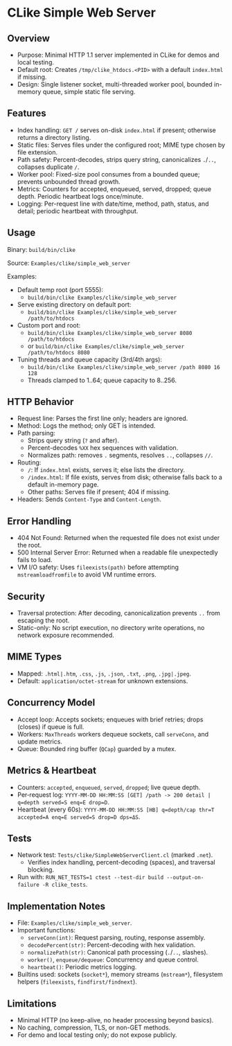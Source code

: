 # CLike Simple Web Server

## Overview
- Purpose: Minimal HTTP 1.1 server implemented in CLike for demos and local testing.
- Default root: Creates `/tmp/clike_htdocs.<PID>` with a default `index.html` if missing.
- Design: Single listener socket, multi-threaded worker pool, bounded in-memory queue, simple static file serving.

## Features
- Index handling: `GET /` serves on-disk `index.html` if present; otherwise returns a directory listing.
- Static files: Serves files under the configured root; MIME type chosen by file extension.
- Path safety: Percent-decodes, strips query string, canonicalizes `.`/`..`, collapses duplicate `/`.
- Worker pool: Fixed-size pool consumes from a bounded queue; prevents unbounded thread growth.
- Metrics: Counters for accepted, enqueued, served, dropped; queue depth. Periodic heartbeat logs once/minute.
- Logging: Per-request line with date/time, method, path, status, and detail; periodic heartbeat with throughput.

## Usage
Binary: `build/bin/clike`

Source: `Examples/clike/simple_web_server`

Examples:
- Default temp root (port 5555):
  - `build/bin/clike Examples/clike/simple_web_server`
- Serve existing directory on default port:
  - `build/bin/clike Examples/clike/simple_web_server /path/to/htdocs`
- Custom port and root:
  - `build/bin/clike Examples/clike/simple_web_server 8080 /path/to/htdocs`
  - or `build/bin/clike Examples/clike/simple_web_server /path/to/htdocs 8080`
- Tuning threads and queue capacity (3rd/4th args):
  - `build/bin/clike Examples/clike/simple_web_server /path 8080 16 128`
  - Threads clamped to 1..64; queue capacity to 8..256.

## HTTP Behavior
- Request line: Parses the first line only; headers are ignored.
- Method: Logs the method; only GET is intended.
- Path parsing:
  - Strips query string (`?` and after).
  - Percent-decodes `%XX` hex sequences with validation.
  - Normalizes path: removes `.` segments, resolves `..`, collapses `//`.
- Routing:
  - `/`: If `index.html` exists, serves it; else lists the directory.
  - `/index.html`: If file exists, serves from disk; otherwise falls back to a default in-memory page.
  - Other paths: Serves file if present; 404 if missing.
- Headers: Sends `Content-Type` and `Content-Length`.

## Error Handling
- 404 Not Found: Returned when the requested file does not exist under the root.
- 500 Internal Server Error: Returned when a readable file unexpectedly fails to load.
- VM I/O safety: Uses `fileexists(path)` before attempting `mstreamloadfromfile` to avoid VM runtime errors.

## Security
- Traversal protection: After decoding, canonicalization prevents `..` from escaping the root.
- Static-only: No script execution, no directory write operations, no network exposure recommended.

## MIME Types
- Mapped: `.html|.htm`, `.css`, `.js`, `.json`, `.txt`, `.png`, `.jpg|.jpeg`.
- Default: `application/octet-stream` for unknown extensions.

## Concurrency Model
- Accept loop: Accepts sockets; enqueues with brief retries; drops (closes) if queue is full.
- Workers: `MaxThreads` workers dequeue sockets, call `serveConn`, and update metrics.
- Queue: Bounded ring buffer (`QCap`) guarded by a mutex.

## Metrics & Heartbeat
- Counters: `accepted`, `enqueued`, `served`, `dropped`; live queue depth.
- Per‑request log: `YYYY-MM-DD HH:MM:SS [GET] /path -> 200 detail | q=depth served=S enq=E drop=D`.
- Heartbeat (every 60s): `YYYY-MM-DD HH:MM:SS [HB] q=depth/cap thr=T accepted=A enq=E served=S drop=D dps=ΔS`.

## Tests
- Network test: `Tests/clike/SimpleWebServerClient.cl` (marked `.net`).
  - Verifies index handling, percent-decoding (spaces), and traversal blocking.
- Run with: `RUN_NET_TESTS=1 ctest --test-dir build --output-on-failure -R clike_tests`.

## Implementation Notes
- File: `Examples/clike/simple_web_server`.
- Important functions:
  - `serveConn(int)`: Request parsing, routing, response assembly.
  - `decodePercent(str)`: Percent-decoding with hex validation.
  - `normalizePath(str)`: Canonical path processing (`.`/`..`, slashes).
  - `worker()`, `enqueue/dequeue`: Concurrency and queue control.
  - `heartbeat()`: Periodic metrics logging.
- Builtins used: sockets (`socket*`), memory streams (`mstream*`), filesystem helpers (`fileexists`, `findfirst/findnext`).

## Limitations
- Minimal HTTP (no keep-alive, no header processing beyond basics).
- No caching, compression, TLS, or non-GET methods.
- For demo and local testing only; do not expose publicly.

